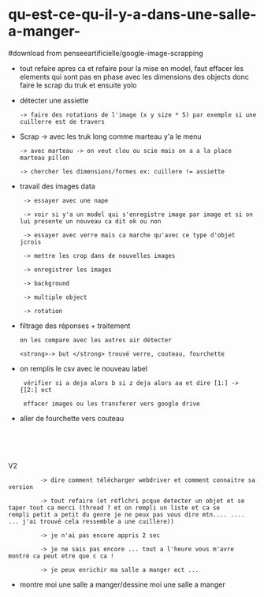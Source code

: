 # qu-est-ce-qu-il-y-a-dans-une-salle-a-manger-

#download from penseeartificielle/google-image-scrapping

- tout refaire apres ca et refaire pour la mise en model, faut effacer les elements qui sont pas en phase avec les dimensions des objects donc faire le scrap du truk et ensuite yolo

 -   détecter une assiette
 
         -> faire des rotations de l'image (x y size * 5) par exemple si une cuillerre est de travers


  - Scrap
        -> avec les truk long comme marteau y'a le menu
        
        -> avec marteau -> on veut clou ou scie mais on a a la place marteau pillon

        -> chercher les dimensions/formes ex: cuillere != assiette
   
   
 - travail des images data 
 
        -> essayer avec une nape
    
        -> voir si y'a un model qui s'enregistre image par image et si on lui presente un nouveau ca dit ok ou non
        
        -> essayer avec verre mais ca marche qu'avec ce type d'objet jcrois
        
        -> mettre les crop dans de nouvelles images
        
        -> enregistrer les images
        
        -> background
        
        -> multiple object
        
        -> rotation
        
        


 -  filtrage des réponses + traitement
 

        on les compare avec les autres air détecter 

        <strong>-> but </strong> trouvé verre, couteau, fourchette 
 
 
 
 - on remplis le csv avec le nouveau label
  
        vérifier si a deja alors b si z deja alors aa et dire [1:] -> {[2:] ect
 
        effacer images ou les transferer vers google drive
 
 
 - aller de fourchette vers couteau
 
 
 <br><br><br>
 
 V2
 
 
  
             -> dire comment télécharger webdriver et comment connaitre sa version
             
             -> tout refaire (et réflchri pcque detecter un objet et se taper tout ca merci (thread ? et on rempli un liste et ca se      rempli petit a petit du genre je ne peux pas vous dire mtn.... .... ... j'ai trouvé cela ressemble a une cuillère))
             
             -> je n'ai pas encore appris 2 sec 
             
             -> je ne sais pas encore ... tout a l'heure vous m'avre montré ca peut etre que c ca !
             
             -> je peux enrichir ma salle a manger ect ...
             
 - montre moi une salle a manger/dessine moi une salle a manger
